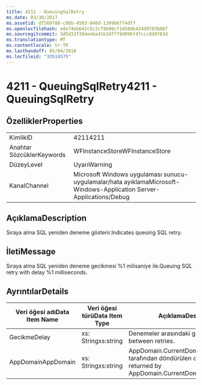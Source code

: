 ```yaml
---
title: 4211 - QueuingSqlRetry
ms.date: 03/30/2017
ms.assetid: df569f88-c86b-4503-840d-1399b67f4df7
ms.openlocfilehash: ede74eb642c5c2c79b90cf1458db424d9f83b087
ms.sourcegitcommit: 3d5d33f384eeba41b2dff79d096f47ccc8d8f03d
ms.translationtype: MT
ms.contentlocale: tr-TR
ms.lasthandoff: 05/04/2018
ms.locfileid: "33514575"
---
```

# <a name="4211---queuingsqlretry"></a><span data-ttu-id="9acae-102">4211 - QueuingSqlRetry</span><span class="sxs-lookup"><span data-stu-id="9acae-102">4211 - QueuingSqlRetry</span></span>
## <a name="properties"></a><span data-ttu-id="9acae-103">Özellikler</span><span class="sxs-lookup"><span data-stu-id="9acae-103">Properties</span></span>  
  
|||  
|-|-|  
|<span data-ttu-id="9acae-104">Kimlik</span><span class="sxs-lookup"><span data-stu-id="9acae-104">ID</span></span>|<span data-ttu-id="9acae-105">4211</span><span class="sxs-lookup"><span data-stu-id="9acae-105">4211</span></span>|  
|<span data-ttu-id="9acae-106">Anahtar Sözcükler</span><span class="sxs-lookup"><span data-stu-id="9acae-106">Keywords</span></span>|<span data-ttu-id="9acae-107">WFInstanceStore</span><span class="sxs-lookup"><span data-stu-id="9acae-107">WFInstanceStore</span></span>|  
|<span data-ttu-id="9acae-108">Düzey</span><span class="sxs-lookup"><span data-stu-id="9acae-108">Level</span></span>|<span data-ttu-id="9acae-109">Uyarı</span><span class="sxs-lookup"><span data-stu-id="9acae-109">Warning</span></span>|  
|<span data-ttu-id="9acae-110">Kanal</span><span class="sxs-lookup"><span data-stu-id="9acae-110">Channel</span></span>|<span data-ttu-id="9acae-111">Microsoft Windows uygulaması sunucu-uygulamalar/hata ayıklama</span><span class="sxs-lookup"><span data-stu-id="9acae-111">Microsoft-Windows-Application Server-Applications/Debug</span></span>|  
  
## <a name="description"></a><span data-ttu-id="9acae-112">Açıklama</span><span class="sxs-lookup"><span data-stu-id="9acae-112">Description</span></span>  
 <span data-ttu-id="9acae-113">Sıraya alma SQL yeniden deneme gösterir.</span><span class="sxs-lookup"><span data-stu-id="9acae-113">Indicates queuing SQL retry.</span></span>  
  
## <a name="message"></a><span data-ttu-id="9acae-114">İleti</span><span class="sxs-lookup"><span data-stu-id="9acae-114">Message</span></span>  
 <span data-ttu-id="9acae-115">Sıraya alma SQL yeniden deneme gecikmesi %1 milisaniye ile.</span><span class="sxs-lookup"><span data-stu-id="9acae-115">Queuing SQL retry with delay %1 milliseconds.</span></span>  
  
## <a name="details"></a><span data-ttu-id="9acae-116">Ayrıntılar</span><span class="sxs-lookup"><span data-stu-id="9acae-116">Details</span></span>  
  
|<span data-ttu-id="9acae-117">Veri öğesi adı</span><span class="sxs-lookup"><span data-stu-id="9acae-117">Data Item Name</span></span>|<span data-ttu-id="9acae-118">Veri öğesi türü</span><span class="sxs-lookup"><span data-stu-id="9acae-118">Data Item Type</span></span>|<span data-ttu-id="9acae-119">Açıklama</span><span class="sxs-lookup"><span data-stu-id="9acae-119">Description</span></span>|  
|--------------------|--------------------|-----------------|  
|<span data-ttu-id="9acae-120">Gecikme</span><span class="sxs-lookup"><span data-stu-id="9acae-120">Delay</span></span>|<span data-ttu-id="9acae-121">xs: String</span><span class="sxs-lookup"><span data-stu-id="9acae-121">xs:string</span></span>|<span data-ttu-id="9acae-122">Denemeler arasındaki gecikme.</span><span class="sxs-lookup"><span data-stu-id="9acae-122">The delay between retries.</span></span>|  
|<span data-ttu-id="9acae-123">AppDomain</span><span class="sxs-lookup"><span data-stu-id="9acae-123">AppDomain</span></span>|<span data-ttu-id="9acae-124">xs: String</span><span class="sxs-lookup"><span data-stu-id="9acae-124">xs:string</span></span>|<span data-ttu-id="9acae-125">AppDomain.CurrentDomain.FriendlyName tarafından döndürülen dize.</span><span class="sxs-lookup"><span data-stu-id="9acae-125">The string returned by AppDomain.CurrentDomain.FriendlyName.</span></span>|
